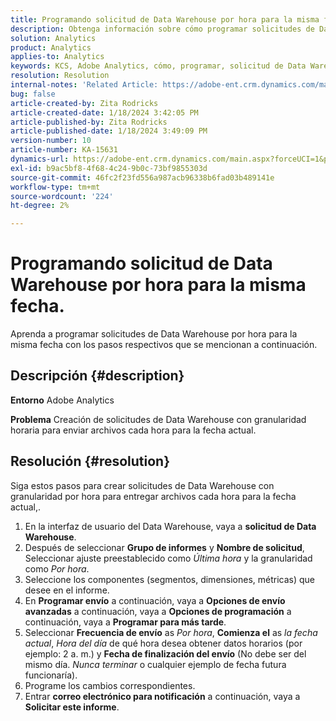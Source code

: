 ```yaml
---
title: Programando solicitud de Data Warehouse por hora para la misma fecha.
description: Obtenga información sobre cómo programar solicitudes de Data Warehouse por hora para la misma fecha.
solution: Analytics
product: Analytics
applies-to: Analytics
keywords: KCS, Adobe Analytics, cómo, programar, solicitud de Data Warehouse por hora, misma fecha
resolution: Resolution
internal-notes: 'Related Article: https://adobe-ent.crm.dynamics.com/main.aspx?appid=c8f3a4cd-a068-e911-a957-000d3a34e00b&pagetype=entityrecord&etn=knowledgearticle&id=b5d08a45-cea0-ea11-a812-000d3a303484'
bug: false
article-created-by: Zita Rodricks
article-created-date: 1/18/2024 3:42:05 PM
article-published-by: Zita Rodricks
article-published-date: 1/18/2024 3:49:09 PM
version-number: 10
article-number: KA-15631
dynamics-url: https://adobe-ent.crm.dynamics.com/main.aspx?forceUCI=1&pagetype=entityrecord&etn=knowledgearticle&id=38e3cf20-18b6-ee11-a569-6045bd0065f9
exl-id: b9ac5bf8-4f68-4c24-9b0c-73bf9855303d
source-git-commit: 46fc2f23fd556a987acb96338b6fad03b489141e
workflow-type: tm+mt
source-wordcount: '224'
ht-degree: 2%

---
```


# Programando solicitud de Data Warehouse por hora para la misma fecha.


Aprenda a programar solicitudes de Data Warehouse por hora para la misma fecha con los pasos respectivos que se mencionan a continuación.

## Descripción {#description}


<b>Entorno</b>
Adobe Analytics

<b>Problema</b>
Creación de solicitudes de Data Warehouse con granularidad horaria para enviar archivos cada hora para la fecha actual.


## Resolución {#resolution}


Siga estos pasos para crear solicitudes de Data Warehouse con granularidad por hora para entregar archivos cada hora para la fecha actual,.

1. En la interfaz de usuario del Data Warehouse, vaya a <b>solicitud de Data Warehouse</b>.
2. Después de seleccionar <b>Grupo de informes</b> y <b>Nombre de solicitud</b>, Seleccionar ajuste preestablecido como *Última hora* y la granularidad como *Por hora*.
3. Seleccione los componentes (segmentos, dimensiones, métricas) que desee en el informe.
4. En <b>Programar envío</b> a continuación, vaya a <b>Opciones de envío avanzadas</b> a continuación, vaya a <b>Opciones de programación</b> a continuación, vaya a <b>Programar para más tarde</b>.
5. Seleccionar <b>Frecuencia de envío</b> as *Por hora*, <b>Comienza el</b> as *la fecha actual*, *Hora del día* de qué hora desea obtener datos horarios (por ejemplo: 2 a. m.) y <b>Fecha de finalización del envío</b> (No debe ser del mismo día. *Nunca terminar* o cualquier ejemplo de fecha futura funcionaría).
6. Programe los cambios correspondientes.
7. Entrar <b>correo electrónico para notificación</b> a continuación, vaya a <b>Solicitar este informe</b>.
